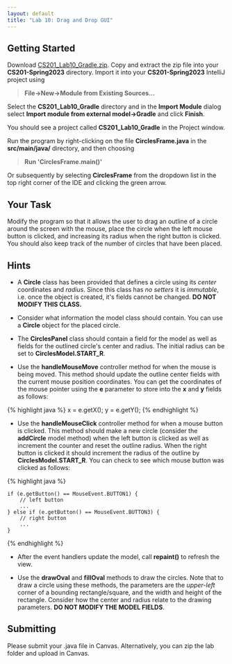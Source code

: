 ```yaml
---
layout: default
title: "Lab 10: Drag and Drop GUI"
---
```


## Getting Started

Download [CS201\_Lab10\_Gradle.zip](CS201_Lab10_Gradle.zip). Copy and extract the zip file into your **CS201-Spring2023** directory. Import it into your **CS201-Spring2023** IntelliJ project using

> **File&rarr;New&rarr;Module from Existing Sources...**

Select the **CS201\_Lab10\_Gradle** directory and in the **Import Module** dialog select **Import module from external model&rarr;Gradle** and click **Finish**.

You should see a project called **CS201\_Lab10\_Gradle** in the Project window.

Run the program by right-clicking on the file **CirclesFrame.java** in the **src/main/java/** directory, and then choosing

> **Run 'CirclesFrame.main()'**

Or subsequently by selecting **CirclesFrame** from the dropdown list in the top right corner of the IDE and clicking the green arrow.

## Your Task

Modify the program so that it allows the user to drag an outline of a circle around the screen with the mouse, place the circle when the left mouse button is clicked, and increasing its radius when the right button is clicked. You should also keep track of the number of circles that have been placed.

## Hints

-   A **Circle** class has been provided that defines a circle using its *center* coordinates and *radius*. Since this class has *no setters* it is *immutable*, i.e. once the object is created, it's fields cannot be changed. **DO NOT MODIFY THIS CLASS.**

-   Consider what information the model class should contain. You can use a **Circle** object for the placed circle.

-   The **CirclesPanel** class should contain a field for the model as well as fields for the outlined circle's center and radius. The initial radius can be set to **CirclesModel.START_R**.

-   Use the **handleMouseMove** controller method for when the mouse is being moved. This method should update the outline center fields with the current mouse position coordinates. You can get the coordinates of the mouse pointer using the **e** parameter to store into the **x** and **y** fields as follows:

{% highlight java %}
    x = e.getX();
    y = e.getY();
{% endhighlight %}

-   Use the **handleMouseClick** controller method for when a mouse button is clicked. This method should make a new circle (consider the **addCircle** model method) when the left button is clicked as well as increment the counter and reset the outline radius. When the right button is clicked it should increment the radius of the outline by **CirclesModel.START_R**. You can check to see which mouse button was clicked as follows:

{% highlight java %}

    if (e.getButton() == MouseEvent.BUTTON1) {
        // left button
        ...
    } else if (e.getButton() == MouseEvent.BUTTON3) {
        // right button
        ...
    }
{% endhighlight %}

-   After the event handlers update the model, call **repaint()** to refresh the view.

-   Use the **drawOval** and **fillOval** methods to draw the circles. Note that to draw a circle using these methods, the parameters are the *upper-left* corner of a bounding rectangle/square, and the width and height of the rectangle. Consider how the center and radius relate to the drawing parameters. **DO NOT MODIFY THE MODEL FIELDS**.

## Submitting

Please submit your .java file in Canvas. Alternatively, you can zip the lab folder and upload in Canvas.

<!--

When you are done, submit the lab to the Marmoset server using the Terminal window in IntelliJ (click **Terminal** at the bottom left of the IDE). Navigate to the directory using

<pre>
$ <b>cd CS201_Lab08_Gradle</b>
CS201-Spring2023/CS201_Lab08_Gradle
$ <b>make submit</b>
</pre>

Enter your [Marmoset](https://cs.ycp.edu/marmoset) username and password, if successful you should see

<pre>
######################################################################
              >>>>>>>> Successful submission! <<<<<<<<<

Make sure that you log into the marmoset server to manually
check that the files you submitted are correct.

Details:

         Semester:   Fall 2022
         Course:     CS 201
         Assignment: lab08

######################################################################
</pre>
-->